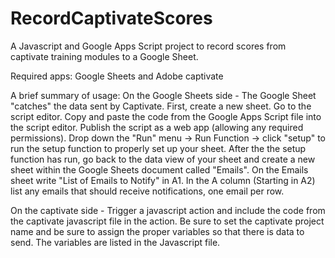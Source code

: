 # RecordCaptivateScores
A Javascript and Google Apps Script project to record scores from captivate training modules to a Google Sheet.

Required apps: Google Sheets and Adobe captivate

A brief summary of usage:
On the Google Sheets side - The Google Sheet "catches" the data sent by Captivate. First, create a new sheet. Go to the script editor. Copy and paste the code from the Google Apps Script file into the script editor. Publish the script as a web app (allowing any required permissions). Drop down the "Run" menu -> Run Function -> click "setup" to run the setup function to properly set up your sheet. After the the setup function has run, go back to the data view of your sheet and create a new sheet within the Google Sheets document called "Emails". On the Emails sheet write "List of Emails to Notify" in A1. In the A column (Starting in A2) list any emails that should receive notifications, one email per row.

On the captivate side - Trigger a javascript action and include the code from the captivate javascript file in the action. Be sure to set the captivate project name and be sure to assign the proper variables so that there is data to send. The variables are listed in the Javascript file. 
